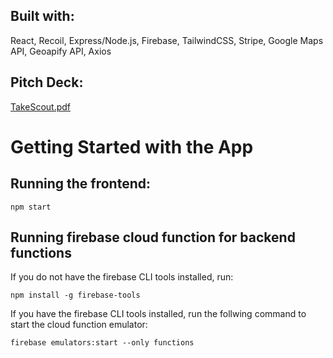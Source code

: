 ## Built with:
React, Recoil, Express/Node.js, Firebase, TailwindCSS, Stripe, Google Maps API, Geoapify API, Axios

## Pitch Deck:
[TakeScout.pdf](https://github.com/tonyechen/takescout/files/9693797/TakeScout.pdf)

# Getting Started with the App
## Running the frontend:
````
npm start
````
## Running firebase cloud function for backend functions
If you do not have the firebase CLI tools installed, run:
````
npm install -g firebase-tools
````
If you have the firebase CLI tools installed, run the follwing command to start the cloud function emulator:
````
firebase emulators:start --only functions
````
